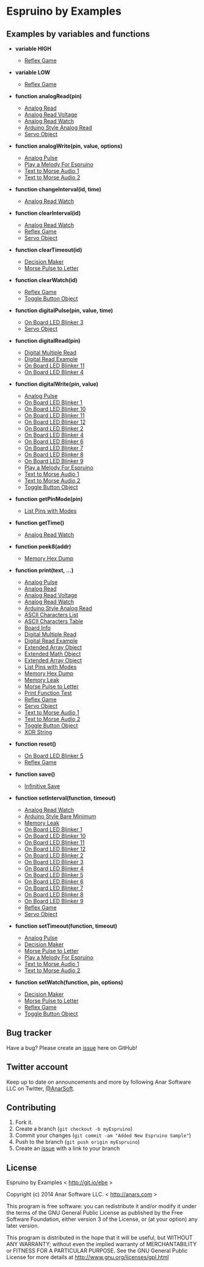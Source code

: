# Espruino by Examples


## Examples by variables and functions

* **variable HIGH**
  * [Reflex Game](./reflex_game)

* **variable LOW**
  * [Reflex Game](./reflex_game)

* **function analogRead(pin)**
  * [Analog Read](./analog_read)
  * [Analog Read Voltage](./analog_read_voltage)
  * [Analog Read Watch](./analog_read_watch)
  * [Arduino Style Analog Read](./arduino_style_analog_read)
  * [Servo Object](./servo-object)

* **function analogWrite(pin, value, options)**
  * [Analog Pulse](./analog_pulse)
  * [Play a Melody For Espruino](./play_a_melody)
  * [Text to Morse Audio 1](./text_to_morse_audio_1)
  * [Text to Morse Audio 2](./text_to_morse_audio_2)

* **function changeInterval(id, time)**
  * [Analog Read Watch](./analog_read_watch)

* **function clearInterval(id)**
  * [Analog Read Watch](./analog_read_watch)
  * [Reflex Game](./reflex_game)
  * [Servo Object](./servo-object)

* **function clearTimeout(id)**
  * [Decision Maker](./decision_maker)
  * [Morse Pulse to Letter](./morse_pulse_to_letter)

* **function clearWatch(id)**
  * [Reflex Game](./reflex_game)
  * [Toggle Button Object](./toggle_button_object)

* **function digitalPulse(pin, value, time)**
  * [On Board LED Blinker 3](./on_board_led_blinker_3)
  * [Servo Object](./servo-object)

* **function digitalRead(pin)**
  * [Digital Multiple Read](./digital_multiple_read)
  * [Digital Read Example](./digital_read)
  * [On Board LED Blinker 11](./on_board_led_blinker_11)
  * [On Board LED Blinker 4](./on_board_led_blinker_4)

* **function digitalWrite(pin, value)**
  * [Analog Pulse](./analog_pulse)
  * [On Board LED Blinker 1](./on_board_led_blinker_1)
  * [On Board LED Blinker 10](./on_board_led_blinker_10)
  * [On Board LED Blinker 11](./on_board_led_blinker_11)
  * [On Board LED Blinker 12](./on_board_led_blinker_12)
  * [On Board LED Blinker 2](./on_board_led_blinker_2)
  * [On Board LED Blinker 4](./on_board_led_blinker_4)
  * [On Board LED Blinker 6](./on_board_led_blinker_6)
  * [On Board LED Blinker 7](./on_board_led_blinker_7)
  * [On Board LED Blinker 8](./on_board_led_blinker_8)
  * [On Board LED Blinker 9](./on_board_led_blinker_9)
  * [Play a Melody For Espruino](./play_a_melody)
  * [Text to Morse Audio 1](./text_to_morse_audio_1)
  * [Text to Morse Audio 2](./text_to_morse_audio_2)
  * [Toggle Button Object](./toggle_button_object)

* **function getPinMode(pin)**
  * [List Pins with Modes](./list_pins_with_modes)

* **function getTime()**
  * [Analog Read Watch](./analog_read_watch)

* **function peek8(addr)**
  * [Memory Hex Dump ](./memory_hex_dump)

* **function print(text, ...)**
  * [Analog Pulse](./analog_pulse)
  * [Analog Read](./analog_read)
  * [Analog Read Voltage](./analog_read_voltage)
  * [Analog Read Watch](./analog_read_watch)
  * [Arduino Style Analog Read](./arduino_style_analog_read)
  * [ASCII Characters List](./ascii_characters_list)
  * [ASCII Characters Table](./ascii_characters_table)
  * [Board Info](./board_info)
  * [Digital Multiple Read](./digital_multiple_read)
  * [Digital Read Example](./digital_read)
  * [Extended Array Object](./extended_array_object)
  * [Extended Math Object](./extended_math_object)
  * [Extended Array Object](./extended_string_object)
  * [List Pins with Modes](./list_pins_with_modes)
  * [Memory Hex Dump ](./memory_hex_dump)
  * [Memory Leak](./memory_leak)
  * [Morse Pulse to Letter](./morse_pulse_to_letter)
  * [Print Function Test](./print_function_test)
  * [Reflex Game](./reflex_game)
  * [Servo Object](./servo-object)
  * [Text to Morse Audio 1](./text_to_morse_audio_1)
  * [Text to Morse Audio 2](./text_to_morse_audio_2)
  * [Toggle Button Object](./toggle_button_object)
  * [XOR String](./xor_string)

* **function reset()**
  * [On Board LED Blinker 5](./on_board_led_blinker_5)
  * [Reflex Game](./reflex_game)

* **function save()**
  * [Infinitive Save](./infinitive_save)

* **function setInterval(function, timeout)**
  * [Analog Read Watch](./analog_read_watch)
  * [Arduino Style Bare Minimum](./arduino_style_bare_minimum)
  * [Memory Leak](./memory_leak)
  * [On Board LED Blinker 1](./on_board_led_blinker_1)
  * [On Board LED Blinker 10](./on_board_led_blinker_10)
  * [On Board LED Blinker 11](./on_board_led_blinker_11)
  * [On Board LED Blinker 12](./on_board_led_blinker_12)
  * [On Board LED Blinker 2](./on_board_led_blinker_2)
  * [On Board LED Blinker 3](./on_board_led_blinker_3)
  * [On Board LED Blinker 4](./on_board_led_blinker_4)
  * [On Board LED Blinker 5](./on_board_led_blinker_5)
  * [On Board LED Blinker 6](./on_board_led_blinker_6)
  * [On Board LED Blinker 7](./on_board_led_blinker_7)
  * [On Board LED Blinker 8](./on_board_led_blinker_8)
  * [On Board LED Blinker 9](./on_board_led_blinker_9)
  * [Reflex Game](./reflex_game)
  * [Servo Object](./servo-object)

* **function setTimeout(function, timeout)**
  * [Analog Pulse](./analog_pulse)
  * [Decision Maker](./decision_maker)
  * [Morse Pulse to Letter](./morse_pulse_to_letter)
  * [Play a Melody For Espruino](./play_a_melody)
  * [Text to Morse Audio 1](./text_to_morse_audio_1)
  * [Text to Morse Audio 2](./text_to_morse_audio_2)

* **function setWatch(function, pin, options)**
  * [Decision Maker](./decision_maker)
  * [Morse Pulse to Letter](./morse_pulse_to_letter)
  * [Reflex Game](./reflex_game)
  * [Toggle Button Object](./toggle_button_object)

## Bug tracker

Have a bug? Please create an [issue](https://github.com/anars/Espruino/issues) here on GitHub!

## Twitter account

Keep up to date on announcements and more by following Anar Software LLC on Twitter, [@AnarSoft](http://twitter.com/AnarSoft).

## Contributing

1. Fork it.
2. Create a branch (`git checkout -b myEspruino`)
3. Commit your changes (`git commit -am "Added New Espruino Sample"`)
4. Push to the branch (`git push origin myEspruino`)
5. Create an [issue](https://github.com/anars/Espruino/issues) with a link to your branch

## License

Espruino by Examples < http://git.io/ebe >

Copyright (c) 2014 Anar Software LLC. < http://anars.com >

This program is free software: you can redistribute it and/or modify it under the terms of the GNU General Public License as published by the Free Software Foundation, either version 3 of the License, or (at your option) any later version.

This program is distributed in the hope that it will be useful, but WITHOUT ANY WARRANTY; without even the implied warranty of MERCHANTABILITY or FITNESS FOR A PARTICULAR PURPOSE. See the GNU General Public License for more details at http://www.gnu.org/licenses/gpl.html
